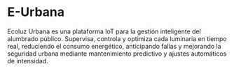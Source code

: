 # E-Urbana
Ecoluz Urbana es una plataforma IoT para la gestión inteligente del alumbrado público. Supervisa, controla y optimiza cada luminaria en tiempo real, reduciendo el consumo energético, anticipando fallas y mejorando la seguridad urbana mediante mantenimiento predictivo y ajustes automáticos de intensidad.
